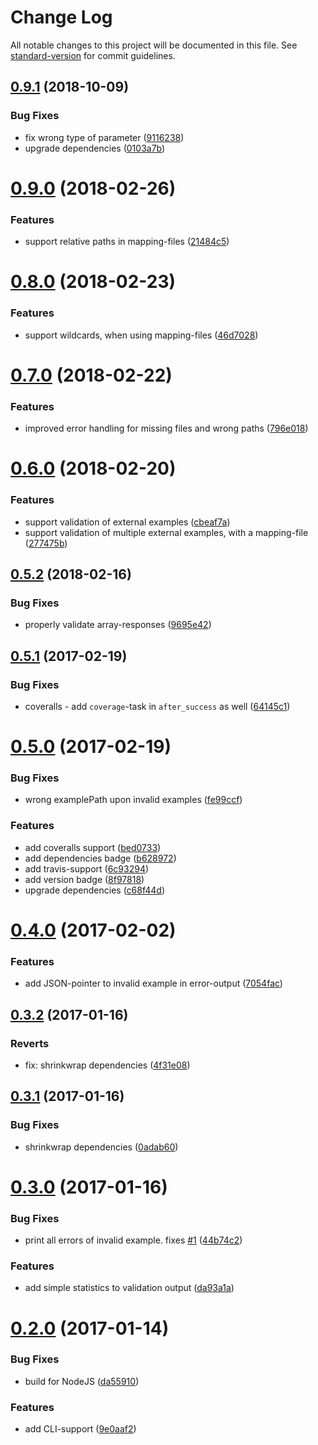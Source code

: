 # Change Log

All notable changes to this project will be documented in this file. See [standard-version](https://github.com/conventional-changelog/standard-version) for commit guidelines.

<a name="0.9.1"></a>
## [0.9.1](https://github.com/codekie/swagger-examples-validator/compare/v0.9.0...v0.9.1) (2018-10-09)


### Bug Fixes

* fix wrong type of parameter ([9116238](https://github.com/codekie/swagger-examples-validator/commit/9116238))
* upgrade dependencies ([0103a7b](https://github.com/codekie/swagger-examples-validator/commit/0103a7b))



<a name="0.9.0"></a>
# [0.9.0](https://github.com/codekie/swagger-examples-validator/compare/v0.8.0...v0.9.0) (2018-02-26)


### Features

* support relative paths in mapping-files ([21484c5](https://github.com/codekie/swagger-examples-validator/commit/21484c5))



<a name="0.8.0"></a>
# [0.8.0](https://github.com/codekie/swagger-examples-validator/compare/v0.7.0...v0.8.0) (2018-02-23)


### Features

* support wildcards, when using mapping-files ([46d7028](https://github.com/codekie/swagger-examples-validator/commit/46d7028))



<a name="0.7.0"></a>
# [0.7.0](https://github.com/codekie/swagger-examples-validator/compare/v0.6.0...v0.7.0) (2018-02-22)


### Features

* improved error handling for missing files and wrong paths ([796e018](https://github.com/codekie/swagger-examples-validator/commit/796e018))



<a name="0.6.0"></a>
# [0.6.0](https://github.com/codekie/swagger-examples-validator/compare/v0.5.2...v0.6.0) (2018-02-20)


### Features

* support validation of external examples ([cbeaf7a](https://github.com/codekie/swagger-examples-validator/commit/cbeaf7a))
* support validation of multiple external examples, with a mapping-file ([277475b](https://github.com/codekie/swagger-examples-validator/commit/277475b))



<a name="0.5.2"></a>
## [0.5.2](https://github.com/codekie/swagger-examples-validator/compare/v0.5.1...v0.5.2) (2018-02-16)


### Bug Fixes

* properly validate array-responses ([9695e42](https://github.com/codekie/swagger-examples-validator/commit/9695e42))



<a name="0.5.1"></a>
## [0.5.1](https://github.com/codekie/swagger-examples-validator/compare/v0.5.0...v0.5.1) (2017-02-19)


### Bug Fixes

* coveralls - add `coverage`-task in `after_success` as well ([64145c1](https://github.com/codekie/swagger-examples-validator/commit/64145c1))



<a name="0.5.0"></a>
# [0.5.0](https://github.com/codekie/swagger-examples-validator/compare/v0.4.0...v0.5.0) (2017-02-19)


### Bug Fixes

* wrong examplePath upon invalid examples ([fe99ccf](https://github.com/codekie/swagger-examples-validator/commit/fe99ccf))


### Features

* add coveralls support ([bed0733](https://github.com/codekie/swagger-examples-validator/commit/bed0733))
* add dependencies badge ([b628972](https://github.com/codekie/swagger-examples-validator/commit/b628972))
* add travis-support ([6c93294](https://github.com/codekie/swagger-examples-validator/commit/6c93294))
* add version badge ([8f97818](https://github.com/codekie/swagger-examples-validator/commit/8f97818))
* upgrade dependencies ([c68f44d](https://github.com/codekie/swagger-examples-validator/commit/c68f44d))



<a name="0.4.0"></a>
# [0.4.0](https://github.com/codekie/swagger-examples-validator/compare/v0.3.2...v0.4.0) (2017-02-02)


### Features

* add JSON-pointer to invalid example in error-output ([7054fac](https://github.com/codekie/swagger-examples-validator/commit/7054fac))



<a name="0.3.2"></a>
## [0.3.2](https://github.com/codekie/swagger-examples-validator/compare/v0.3.1...v0.3.2) (2017-01-16)


### Reverts

* fix: shrinkwrap dependencies ([4f31e08](https://github.com/codekie/swagger-examples-validator/commit/4f31e08))



<a name="0.3.1"></a>
## [0.3.1](https://github.com/codekie/swagger-examples-validator/compare/v0.3.0...v0.3.1) (2017-01-16)


### Bug Fixes

* shrinkwrap dependencies ([0adab60](https://github.com/codekie/swagger-examples-validator/commit/0adab60))



<a name="0.3.0"></a>
# [0.3.0](https://github.com/codekie/swagger-examples-validator/compare/v0.2.0...v0.3.0) (2017-01-16)


### Bug Fixes

* print all errors of invalid example. fixes [#1](https://github.com/codekie/swagger-examples-validator/issues/1) ([44b74c2](https://github.com/codekie/swagger-examples-validator/commit/44b74c2))


### Features

* add simple statistics to validation output ([da93a1a](https://github.com/codekie/swagger-examples-validator/commit/da93a1a))



<a name="0.2.0"></a>
# [0.2.0](https://github.com/codekie/swagger-examples-validator/compare/v0.1.0...v0.2.0) (2017-01-14)


### Bug Fixes

* build for NodeJS ([da55910](https://github.com/codekie/swagger-examples-validator/commit/da55910))


### Features

* add CLI-support ([9e0aaf2](https://github.com/codekie/swagger-examples-validator/commit/9e0aaf2))
